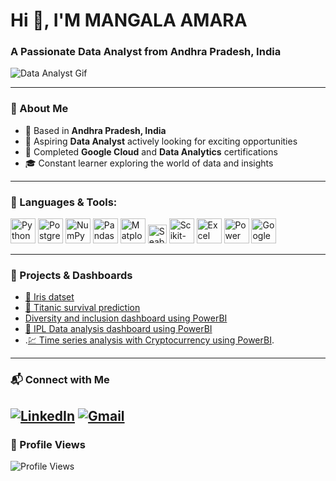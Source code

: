 # Hi 👋, I'M MANGALA AMARA  
### A Passionate Data Analyst from Andhra Pradesh, India  

![Data Analyst Gif](https://raw.githubusercontent.com/rajput2107/rajput2107/master/Assets/PC.gif)

---

### 💼 About Me
- 📍 Based in **Andhra Pradesh, India**
- 💼 Aspiring **Data Analyst** actively looking for exciting opportunities
- 🏅 Completed **Google Cloud** and **Data Analytics** certifications
- 🎓 Constant learner exploring the world of data and insights

---

### 🧰 Languages & Tools:

<p align="left">
  <img src="https://cdn.jsdelivr.net/gh/devicons/devicon/icons/python/python-original.svg" width="40" alt="Python"/>
  <img src="https://cdn.jsdelivr.net/gh/devicons/devicon/icons/postgresql/postgresql-original.svg" width="40" alt="PostgreSQL"/>
  <img src="https://cdn.jsdelivr.net/gh/devicons/devicon/icons/numpy/numpy-original.svg" width="40" alt="NumPy"/>
  <img src="https://cdn.jsdelivr.net/gh/devicons/devicon/icons/pandas/pandas-original.svg" width="40" alt="Pandas"/>
  <img src="https://upload.wikimedia.org/wikipedia/commons/thumb/3/38/Matplotlib_logo.svg/512px-Matplotlib_logo.svg.png" width="40" alt="Matplotlib"/>
  <img src="https://seaborn.pydata.org/_static/logo-wide-lightbg.svg" height="30" alt="Seaborn"/>
  <img src="https://sklearn.org/stable/_static/scikit-learn-logo-small.png" width="40" alt="Scikit-learn"/>
  <img src="https://img.icons8.com/color/48/microsoft-excel-2019.png" width="40" alt="Excel"/>
  <img src="https://img.icons8.com/color/48/power-bi.png" width="40" alt="Power BI"/>
  <img src="https://upload.wikimedia.org/wikipedia/commons/thumb/e/e9/Google_Data_Studio_Logo.png/768px-Google_Data_Studio_Logo.png" width="40" alt="Google Looker Studio"/>
</p>

---

### 📌 Projects & Dashboards

- [🌼 Iris datset](https://github.com/amar4542/Iris-Dataset)
- [🚢 Titanic survival prediction](https://github.com/amar4542/Titanic-Survival-Prediction)
- [ Diversity and inclusion dashboard using PowerBI](https://github.com/amar4542/Diversity-Inclusion)
- [🏏 IPL Data analysis dashboard using PowerBI](https://github.com/amar4542/IPL-Data-Analysis)
- .[💹 Time series analysis with Cryptocurrency using PowerBI](https://github.com/amar4542/Time-series-analysis-with-cryptocurrency).

---

### 📬 Connect with Me

[![LinkedIn](https://img.shields.io/badge/-LinkedIn-blue?logo=linkedin&style=flat-square)](https://www.linkedin.com/in/m-amara-4542m/)
[![Gmail](https://img.shields.io/badge/-Gmail-D14836?style=flat-square&logo=gmail&logoColor=white)](mailto:mangalaamara282@gmail.com)
---

### 👀 Profile Views  
![Profile Views](https://komarev.com/ghpvc/?username=amar-1999&label=Profile%20views&color=0e75b6&style=flat)
